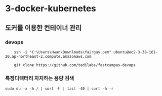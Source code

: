 # 3-docker-kubernetes

## 도커를 이용한 컨테이너 관리

### devops
```
    ssh -i "C:\Users\Hwan\Downloads\fairguy.pem" ubuntu@ec2-3-38-161-20.ap-northeast-2.compute.amazonaws.com

    git clone https://github.com/tedilabs/fastcampus-devops
```

### 특정디렉터리 차지하는 용량 검색
```
sudo du -x -h / | sort -h | tail -40 | sort -h -r
```
